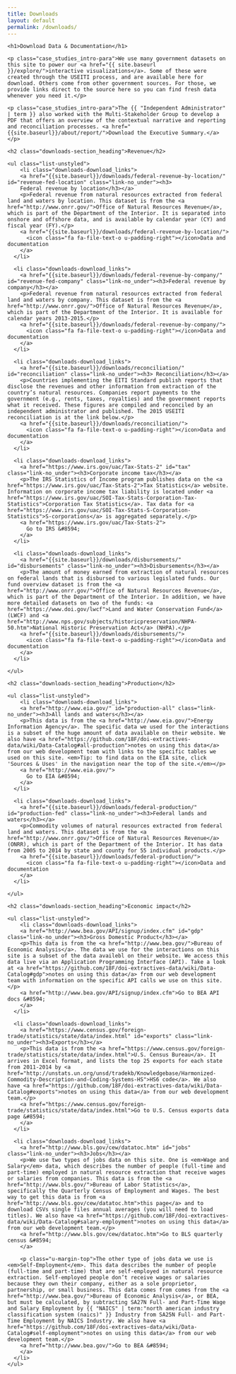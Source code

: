 ```yaml
---
title: Downloads
layout: default
permalink: /downloads/
---
```



<div class="container-outer container-margin">

  <article class="container-left-7 downloads">

    <h1>Download Data & Documentation</h1>

    <p class="case_studies_intro-para">We use many government datasets on this site to power our <a href="{{ site.baseurl }}/explore/">interactive visualizations</a>. Some of these were created through the USEITI process, and are available here for download. Others come from other government sources. For those, we provide links direct to the source here so you can find fresh data whenever you need it.</p>

    <p class="case_studies_intro-para">The {{ "Independent Administrator" | term }} also worked with the Multi-Stakeholder Group to develop a PDF that offers an overview of the contextual narrative and reporting and reconciliation processes. <a href="{{site.baseurl}}/about/report/">Download the Executive Summary.</a></p>

    <h2 class="downloads-section_heading">Revenue</h2>

    <ul class="list-unstyled">
    	<li class="downloads-download_links">
        <a href="{{site.baseurl}}/downloads/federal-revenue-by-location/" id="revenue-fed-location" class="link-no_under"><h3>
        Federal revenue by location</h3></a>
        <p>Federal revenue from natural resources extracted from federal land and waters by location. This dataset is from the <a href="http://www.onrr.gov/">Office of Natural Resources Revenue</a>, which is part of the Department of the Interior. It is separated into onshore and offshore data, and is available by calendar year (CY) and fiscal year (FY).</p>
        <a href="{{site.baseurl}}/downloads/federal-revenue-by-location/">
          <icon class="fa fa-file-text-o u-padding-right"></icon>Data and documentation
        </a>
      </li>

      <li class="downloads-download_links">
        <a href="{{site.baseurl}}/downloads/federal-revenue-by-company/" id="revenue-fed-company" class="link-no_under"><h3>Federal revenue by company</h3></a>
        <p>Federal revenue from natural resources extracted from federal land and waters by company. This dataset is from the <a href="http://www.onrr.gov/">Office of Natural Resources Revenue</a>, which is part of the Department of the Interior. It is available for calendar years 2013-2015.</p>
        <a href="{{site.baseurl}}/downloads/federal-revenue-by-company/">
          <icon class="fa fa-file-text-o u-padding-right"></icon>Data and documentation
        </a>
      </li>

      <li class="downloads-download_links">
        <a href="{{site.baseurl}}/downloads/reconciliation/" id="reconciliation" class="link-no_under"><h3> Reconciliation</h3></a>
        <p>Countries implementing the EITI Standard publish reports that disclose the revenues and other information from extraction of the country’s natural resources. Companies report payments to the government (e.g., rents, taxes, royalties) and the government reports what it received. These figures are compiled and reconciled by an independent administrator and published. The 2015 USEITI reconciliation is at the link below.</p>
        <a href="{{site.baseurl}}/downloads/reconciliation/">
          <icon class="fa fa-file-text-o u-padding-right"></icon>Data and documentation
        </a>
      </li>

      <li class="downloads-download_links">
        <a href="https://www.irs.gov/uac/Tax-Stats-2" id="tax" class="link-no_under"><h3>Corporate income tax</h3></a>
        <p>The IRS Statistics of Income program publishes data on the <a href="https://www.irs.gov/uac/Tax-Stats-2">Tax Statistics</a> website. Information on corporate income tax liability is located under <a href="https://www.irs.gov/uac/SOI-Tax-Stats-Corporation-Tax-Statistics">Corporation Tax Statistics</a>. Tax data for <a href="https://www.irs.gov/uac/SOI-Tax-Stats-S-Corporation-Statistics">S-corporations</a> is aggregated separately.</p>
        <a href="https://www.irs.gov/uac/Tax-Stats-2">
          Go to IRS &#8594;
        </a>
      </li>

      <li class="downloads-download_links">
        <a href="{{site.baseurl}}/downloads/disbursements/" id="disbursements" class="link-no_under"><h3>Disbursements</h3></a>
        <p>The amount of money earned from extraction of natural resources on federal lands that is disbursed to various legislated funds. Our fund overview dataset is from the <a href="http://www.onrr.gov/">Office of Natural Resources Revenue</a>, which is part of the Department of the Interior. In addition, we have more detailed datasets on two of the funds: <a href="https://www.doi.gov/lwcf">Land and Water Conservation Fund</a> (LWCF) and <a href="http://www.nps.gov/subjects/historicpreservation/NHPA-50.htm">National Historic Preservation Act</a> (NHPA).</p>
        <a href="{{site.baseurl}}/downloads/disbursements/">
          <icon class="fa fa-file-text-o u-padding-right"></icon>Data and documentation
        </a>
      </li>

    </ul>

    <h2 class="downloads-section_heading">Production</h2>

    <ul class="list-unstyled">
    	<li class="downloads-download_links">
        <a href="http://www.eia.gov/" id="production-all" class="link-no_under"><h3>All lands and waters</h3></a>
        <p>This data is from the <a href="http://www.eia.gov/">Energy Information Agency</a>. The specific data we used for the interactions is a subset of the huge amount of data available on their website. We also have <a href="https://github.com/18F/doi-extractives-data/wiki/Data-Catalog#all-production">notes on using this data</a> from our web development team with links to the specific tables we used on this site. <em>Tip: to find data on the EIA site, click 'Sources & Uses' in the navigation near the top of the site.</em></p>
        <a href="http://www.eia.gov/">
          Go to EIA &#8594;
        </a>
      </li>

      <li class="downloads-download_links">
        <a href="{{site.baseurl}}/downloads/federal-production/" id="production-fed" class="link-no_under"><h3>Federal lands and waters</h3></a>
        <p>Commodity volumes of natural resources extracted from federal land and waters. This dataset is from the <a href="http://www.onrr.gov/">Office of Natural Resources Revenue</a> (ONRR), which is part of the Department of the Interior. It has data from 2005 to 2014 by state and county for 55 individual products.</p>
        <a href="{{site.baseurl}}/downloads/federal-production/">
          <icon class="fa fa-file-text-o u-padding-right"></icon>Data and documentation
        </a>
      </li>

    </ul>

    <h2 class="downloads-section_heading">Economic impact</h2>

    <ul class="list-unstyled">
    	<li class="downloads-download_links">
        <a href="http://www.bea.gov/API/signup/index.cfm" id="gdp" class="link-no_under"><h3>Gross Domestic Product</h3></a>
        <p>This data is from the <a href="http://www.bea.gov/">Bureau of Economic Analysis</a>. The data we use for the interactions on this site is a subset of the data availebl on their website. We access this data live via an Application Programming Interface (API). Take a look at <a href="https://github.com/18F/doi-extractives-data/wiki/Data-Catalog#gdp">notes on using this data</a> from our web development team with information on the specific API calls we use on this site.</p>
        <a href="http://www.bea.gov/API/signup/index.cfm">Go to BEA API docs &#8594;
        </a>
      </li>

      <li class="downloads-download_links">
        <a href="https://www.census.gov/foreign-trade/statistics/state/data/index.html" id="exports" class="link-no_under"><h3>Exports</h3></a>
        <p>This data is from the <a href="https://www.census.gov/foreign-trade/statistics/state/data/index.html">U.S. Census Bureau</a>. It arrives in Excel format, and lists the top 25 exports for each state from 2011-2014 by <a href="http://unstats.un.org/unsd/tradekb/Knowledgebase/Harmonized-Commodity-Description-and-Coding-Systems-HS">HS6 code</a>. We also have <a href="https://github.com/18F/doi-extractives-data/wiki/Data-Catalog#exports">notes on using this data</a> from our web development team.</p>
        <a href="https://www.census.gov/foreign-trade/statistics/state/data/index.html">Go to U.S. Census exports data page &#8594;
        </a>
      </li>

      <li class="downloads-download_links">
        <a href="http://www.bls.gov/cew/datatoc.htm" id="jobs" class="link-no_under"><h3>Jobs</h3></a>
        <p>We use two types of jobs data on this site. One is <em>Wage and Salary</em> data, which describes the number of people (full-time and part-time) employed in natural resource extraction that receive wages or salaries from companies. This data is from the <a href="http://www.bls.gov/">Bureau of Labor Statistics</a>, specifically the Quarterly Census of Employment and Wages. The best way to get this data is from <a href="http://www.bls.gov/cew/datatoc.htm">this page</a> and to download CSVs single files annual averages (you will need to load titles). We also have <a href="https://github.com/18F/doi-extractives-data/wiki/Data-Catalog#salary-employment">notes on using this data</a> from our web development team.</p>
        <a href="http://www.bls.gov/cew/datatoc.htm">Go to BLS quarterly census &#8594;
        </a>

        <p class="u-margin-top">The other type of jobs data we use is <em>Self-Employment</em>. This data describes the number of people (full-time and part-time) that are self-employed in natural resource extraction. Self-employed people don’t receive wages or salaries because they own their company, either as a sole proprietor, partnership, or small business. This data comes from comes from the <a href="http://www.bea.gov/">Bureau of Economic Analysis</a>, or BEA, but must be calculated, by subtracting SA27N Full- and Part-Time Wage and Salary Employment by {{ "NAICS" | term:"north american industry classification system (naics)" }} Industry from SA25N Full- and Part-Time Employment by NAICS Industry. We also have <a href="https://github.com/18F/doi-extractives-data/wiki/Data-Catalog#self-employment">notes on using this data</a> from our web development team.</p>
        <a href="http://www.bea.gov/">Go to BEA &#8594;
        </a>
      </li>
    </ul>

  </article>

</div>
